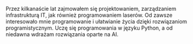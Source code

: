 Przez kilkanaście lat zajmowałem się projektowaniem, zarządzaniem infrastrukturą IT, jak również programowaniem laserów. Od zawsze interesowało mnie programowanie i ułatwianie życia dzięki rozwiązaniom programistycznym. Uczę się programowania w języku Python, a od niedawna wdrażam rozwiązania oparte na AI.
